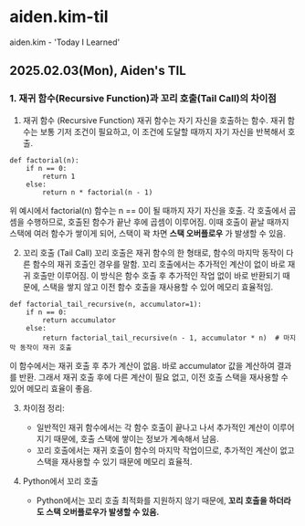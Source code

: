 # aiden.kim-til
aiden.kim - 'Today I Learned'

## 2025.02.03(Mon), Aiden's TIL
### 1. 재귀 함수(Recursive Function)과 꼬리 호출(Tail Call)의 차이점

1. 재귀 함수 (Recursive Function)
재귀 함수는 자기 자신을 호출하는 함수.
재귀 함수는 보통 기저 조건이 필요하고, 이 조건에 도달할 때까지 자기 자신을 반복해서 호출.

```
def factorial(n):
    if n == 0:
        return 1
    else:
        return n * factorial(n - 1)
```

위 예시에서 factorial(n) 함수는 n == 0이 될 때까지 자기 자신을 호출.
각 호출에서 곱셈을 수행하므로, 호출된 함수가 끝난 후에 곱셈이 이루어짐. 이때 호출이 끝날 때까지 스택에 여러 함수가 쌓이게 되어, 스택이 꽉 차면 **스택 오버플로우** 가 발생할 수 있음.

2. 꼬리 호출 (Tail Call)
꼬리 호출은 재귀 함수의 한 형태로, 함수의 마지막 동작이 다른 함수의 재귀 호출인 경우를 말함.
꼬리 호출에서는 추가적인 계산이 없이 바로 재귀 호출만 이루어짐. 이 방식은 함수 호출 후 추가적인 작업 없이 바로 반환되기 때문에,
스택을 쌓지 않고 이전 함수 호출을 재사용할 수 있어 메모리 효율적임.

```
def factorial_tail_recursive(n, accumulator=1):
    if n == 0:
        return accumulator
    else:
        return factorial_tail_recursive(n - 1, accumulator * n)  # 마지막 동작이 재귀 호출

```

이 함수에서는 재귀 호출 후 추가 계산이 없음. 바로 accumulator 값을 계산하여 결과를 반환. 그래서 재귀 호출 후에 다른 계산이 필요 없고, 이전 호출 스택을 재사용할 수 있어 메모리 효율이 좋음.

3. 차이점 정리:
   - 일반적인 재귀 함수에서는 각 함수 호출이 끝나고 나서 추가적인 계산이 이루어지기 때문에, 호출 스택에 쌓이는 정보가 계속해서 남음.
   - 꼬리 호출에서는 재귀 호출이 함수의 마지막 작업이므로, 추가적인 계산이 없고 스택을 재사용할 수 있기 때문에 메모리 효율적.
  
4. Python에서 꼬리 호출
   - Python에서는 꼬리 호출 최적화를 지원하지 않기 때문에, **꼬리 호출을 하더라도 스택 오버플로우가 발생할 수 있음.**
